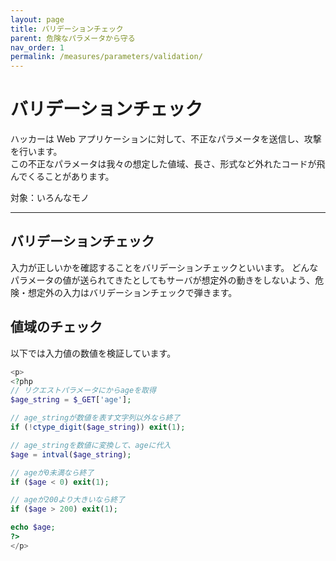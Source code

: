 ```yaml
---
layout: page
title: バリデーションチェック
parent: 危険なパラメータから守る
nav_order: 1
permalink: /measures/parameters/validation/
---
```


# バリデーションチェック

ハッカーは Web アプリケーションに対して、不正なパラメータを送信し、攻撃を行います。  
この不正なパラメータは我々の想定した値域、長さ、形式など外れたコードが飛んでくることがあります。

対象：いろんなモノ

---

## バリデーションチェック

入力が正しいかを確認することをバリデーションチェックといいます。
どんなパラメータの値が送られてきたとしてもサーバが想定外の動きをしないよう、危険・想定外の入力はバリデーションチェックで弾きます。

## 値域のチェック

以下では入力値の数値を検証しています。

```php
<p>
<?php
// リクエストパラメータにからageを取得
$age_string = $_GET['age'];

// age_stringが数値を表す文字列以外なら終了
if (!ctype_digit($age_string)) exit(1);

// age_stringを数値に変換して、ageに代入
$age = intval($age_string);

// ageが0未満なら終了
if ($age < 0) exit(1);

// ageが200より大きいなら終了
if ($age > 200) exit(1);

echo $age;
?>
</p>
```
